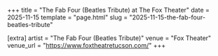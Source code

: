 +++
title = "The Fab Four (Beatles Tribute) at The Fox Theater"
date = 2025-11-15
template = "page.html"
slug = "2025-11-15-the-fab-four-beatles-tribute"

[extra]
artist = "The Fab Four (Beatles Tribute)"
venue = "Fox Theater"
venue_url = "https://www.foxtheatretucson.com/"
+++
